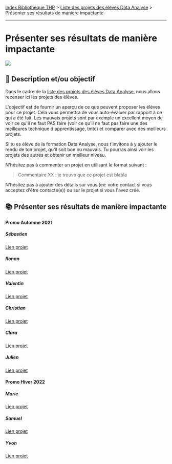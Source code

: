 [Index Bibliothèque THP](https://github.com/TheHackingProject/bibliotheque-THP/wiki) > [Liste des projets des élèves Data Analyse](https://github.com/TheHackingProject/bibliotheque-THP/wiki/liste_projets_data_analyse) > Présenter ses résultats de manière impactante

___

# Présenter ses résultats de manière impactante

![](https://picsum.photos/1024/400)

## 📄 Description et/ou objectif
Dans le cadre de la [liste des projets des élèves Data Analyse](https://github.com/TheHackingProject/bibliotheque-THP/wiki/liste_projets_data_analyse), nous allons recenser ici les projets des élèves.

L'objectif est de fournir un aperçu de ce que peuvent proposer les élèves pour ce projet. Cela vous permettra de vous auto-évaluer par rapport à ce qui a été fait. Les mauvais projets sont par exemple un excellent moyen de voir ce qu'il ne faut PAS faire (voir ce qu'il ne faut pas faire une des meilleures technique d'apprentissage, tmtc) et comparer avec des meilleurs projets.

Si tu es élève de la formation Data Analyse, nous t'invitons à y ajouter le rendu de ton projet, qu'il soit bon ou mauvais. Tu pourras ainsi voir les projets des autres et obtenir un meilleur niveau.

N'hésitez pas à commenter un projet en utilisant le format suivant :

> Commentaire XX : je trouve que ce projet est blabla


N'hésitez pas à ajouter des détails sur vous (ex: votre contact si vous acceptez d'être contacté(e)) ou sur le projet si vous l'avez créé.


## 📚 Présenter ses résultats de manière impactante
#### Promo Automne 2021

##### Sébastien
[Lien projet](https://docs.google.com/presentation/d/1kOw-G5tw6-fNsvCAtUeqMl90QbtuDAJYrdO3HuZSIjQ/edit#slide=id.p)

##### Ronan
[Lien projet](https://github.com/RonanLamour/Gaumont)

##### Valentin
[Lien projet](https://github.com/valvermes/Cinema)

##### Christian
[Lien projet](https://github.com/christian29200/THP13_Les-Cahiers_du_cinema_francais)

##### Clara
[Lien projet](https://github.com/claramoreschi/THP_cinema_study_Gaumont)

##### Julien
[Lien projet](https://github.com/JulienSisi/S06_PowerPoint_03.11.21)

#### Promo Hiver 2022

##### Marie
[Lien projet](https://github.com/MarieLebreton/pr-sentation)

##### Samuel
[Lien projet](https://github.com/SamkaaDev/THPData_Gaumont)

##### Yvon
[Lien projet](https://github.com/ekwayv8/Gaumont_Pathe_deck)

